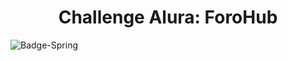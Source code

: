 <h1 align="center"> Challenge Alura: ForoHub </h1>

![Badge-Spring](https://github.com/user-attachments/assets/b80f30b7-c6aa-4027-9744-9cb771aad8bf)
